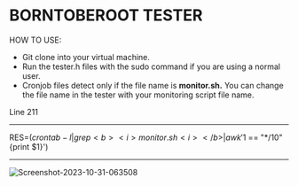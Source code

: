 <h1>BORNTOBEROOT TESTER</h1>
                                                                                     
HOW TO USE:
-  Git clone into your virtual machine.
-  Run the tester.h files with the sudo command if you are using a normal user.
-  Cronjob files detect only if the file name is <b>monitor.sh.</b> You can change the file name in the tester with your monitoring script file name.

Line 211
************************************************************************************************
RES=$(crontab -l | grep <b><i>monitor.sh<i></b> | awk '$1 == "*/10" {print $1}')
************************************************************************************************

<img src="https://i.ibb.co/5cSDdF9/Screenshot-2023-10-31-063508.png" alt="Screenshot-2023-10-31-063508" border="0" />
